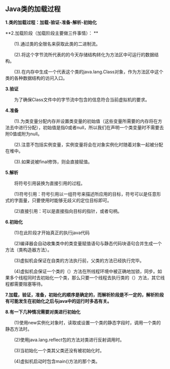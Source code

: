 ## Java类的加载过程



**1.类的加载过程：加载-验证-准备-解析-初始化**

**2.加载阶段（加载阶段主要做三件事情）：
**

　　(1).通过类的全限名来获取此类的二进制流。

　　(2).将这个字节流所代表的的今天存储结构转化为方法区中可运行的数据结构。

　　(3).在内存中生成一个代表这个类的java.lang.Class对象，作为方法区中这个类的各种数据结构的访问入口。

**3.验证**

　　为了确保Class文件中的字节流中包含的信息符合当前虚拟机的要求。

**4.准备**

　　(1).为类变量分配内存并设置类变量的初始值（这些变量所需要的内存将在方法去中进行分配），初始值是指0或者null，所以我们在声明一个类变量时不需要去附0值或附为null。

　　(2).注意不包括实例变量，实例变量将会在对象实例化时随着对象一起被分配在堆中。

　　(3).如果说被final修饰，则会直接赋值。

**5.解析**

　　将符号引用装换为直接引用的过程。

　　(1)符号引用：符号引用以一组符号来描述所应用的目标，符号可以是任意形式的字面量，只要使用时能够无歧义的定位目标即可。

　　(2)直接引用：可以是直接指向目标的指针，或者句柄。

**6.初始化**

　　(1)在此阶段才开始真正的执行java代码

　　(2)编译器会自动收集类中的类变量赋值语句与静态代码块语句合并生成一个<client>方法（类构造器方法）。

　　(3)虚拟机会保证在自类的<client>方法执行前，父类的<client>方法已经执行完毕。

　　(4)虚拟机会保证一个类的<client>（）方法在所线程环境中被正确地加锁，同步。如果多个线程同时去初始化一个类，那么只要一个线程去执行类的<client>（）方法，其它线程都需要阻塞等待。

**7.加载，验证，准备，初始化的顺序是确定的，而解析阶段是不一定的，解析阶段有可能发生在初始化之后与java中的运行时多态有关。**

**8.有一下几种情况需要对类进行初始化**

　　(1)使用new实例化对象时，读取或设置一个类的静态字段时，调用一个类的静态方法时。

　　(2)使用java.lang.reflect包的方法对类进行反射调用时。

　　(3)当初始化一个类其父类还没有被初始化时。

　　(4)虚拟机启动时包含main()方法的那个类。